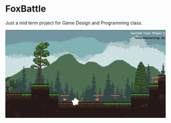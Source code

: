 # FoxBattle

Just a mid term project for Game Design and Programming class.

![Screenshots](Assets/Other/screenshot.png)
